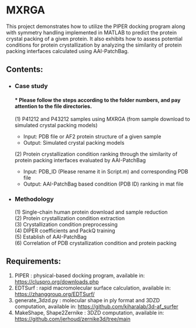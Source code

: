 # MXRGA

This project demonstrates how to utilize the PIPER docking program along with symmetry handling implemented in MATLAB to predict the protein crystal packing of a given protein. It also exhibits how to assess potential conditions for protein crystallization by analyzing the similarity of protein packing interfaces calculated using AAI-PatchBag.

## Contents:

- ### Case study
  #### * Please follow the steps according to the folder numbers, and pay attention to the file directories.
  (1) P41212 and P43212 samples using MXRGA (from sample download to simulated crystal packing models)
     - Input:  PDB file or AF2 protein structure of a given sample <br>
     - Output: Simulated crystal packing models                    <br>

  (2) Protein crystallization condition ranking through the similarity of protein packing interfaces evaluated by AAI-PatchBag
     - Input:  PDB_ID (Please rename it in Script.m) and corresponding PDB file <br>
     - Output: AAI-PatchBag based condition (PDB ID) ranking in mat file        <br>

- ### Methodology
  (1) Single-chain human protein download and sample reduction <br>
  (2) Protein crystallization condition extraction             <br>
  (3) Crystallization condition preprocessing                  <br>
  (4) DIPER coefficients and PackQ training                    <br>
  (5) Establish of AAI-PatchBag                                <br>
  (6) Correlation of PDB crystallization condition and protein packing  <br>

## Requirements:

1. PIPER			: physical-based docking program, available in: https://cluspro.org/downloads.php
2. EDTSurf			: rapid macromolecular surface calculation, available in: https://zhanggroup.org/EDTSurf/
3. generate_3dzd.py           	: molecular shape in ply format and 3DZD computation, available in: https://github.com/kiharalab/3d-af_surfer
4. MakeShape, Shape2Zernike	: 3DZD computation, available in: https://github.com/jerhoud/zernike3d/tree/main
